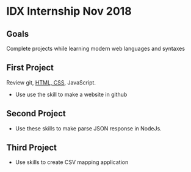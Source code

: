 # IDX Internship Nov 2018

## Goals
Complete projects while learning modern web languages and syntaxes

## First Project

Review git, [HTML, CSS](http://marksheet.io), JavaScript.
* Use use the skill to make a website in github

## Second Project
* Use these skills to make parse JSON response in NodeJs.

## Third Project
* Use skills to create CSV mapping application
